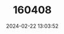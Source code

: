 ---
title: "160408"
category: "Cyrestis themire"
draft: false
date: 2024-02-22 13:03:52
languages:
  English: ["Little Mapwing"]
---